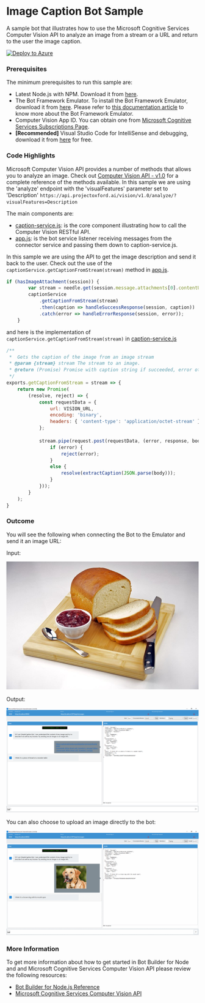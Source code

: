 ﻿# Image Caption Bot Sample

A sample bot that illustrates how to use the Microsoft Cognitive Services Computer Vision API to analyze an image from a stream or a URL and return to the user the image caption.

[![Deploy to Azure](http://azuredeploy.net/deploybutton.png)](https://azuredeploy.net)

### Prerequisites

The minimum prerequisites to run this sample are:
* Latest Node.js with NPM. Download it from [here](https://nodejs.org/en/download/).
* The Bot Framework Emulator. To install the Bot Framework Emulator, download it from [here](https://aka.ms/bf-bc-emulator). Please refer to [this documentation article](https://docs.botframework.com/en-us/csharp/builder/sdkreference/gettingstarted.html#emulator) to know more about the Bot Framework Emulator.
* Computer Vision App ID. You can obtain one from [Microsoft Cognitive Services Subscriptions Page](https://www.microsoft.com/cognitive-services/en-us/subscriptions?productId=/products/54d873dd5eefd00dc474a0f4).
* **[Recommended]** Visual Studio Code for IntelliSense and debugging, download it from [here](https://code.visualstudio.com/) for free.


### Code Highlights

Microsoft Computer Vision API provides a number of methods that allows you to analyze an image. Check out [Computer Vision API - v1.0](https://dev.projectoxford.ai/docs/services/56f91f2d778daf23d8ec6739/operations/56f91f2e778daf14a499e1fa) for a complete reference of the methods available. In this sample we are using the 'analyze' endpoint with the 'visualFeatures' parameter set to 'Description' `https://api.projectoxford.ai/vision/v1.0/analyze/?visualFeatures=Description` 

The main components are:

* [caption-service.js](caption-service.js): is the core component illustrating how to call the Computer Vision RESTful API.
* [app.js](app.js): is the bot service listener receiving messages from the connector service and passing them down to caption-service.js.

In this sample we are using the API to get the image description and send it back to the user. Check out the use of the `captionService.getCaptionFromStream(stream)` method in [app.js](app.js).

````JavaScript
if (hasImageAttachment(session)) {
        var stream = needle.get(session.message.attachments[0].contentUrl);        
        captionService
            .getCaptionFromStream(stream)
            .then(caption => handleSuccessResponse(session, caption))
            .catch(error => handleErrorResponse(session, error));
    }
````
and here is the implementation of `captionService.getCaptionFromStream(stream)` in [caption-service.js](caption-service.js)
````JavaScript
/** 
 *  Gets the caption of the image from an image stream
 * @param {stream} stream The stream to an image.
 * @return (Promise) Promise with caption string if succeeded, error otherwise
 */
exports.getCaptionFromStream = stream => {
    return new Promise(
        (resolve, reject) => {
            const requestData = {
                url: VISION_URL,
                encoding: 'binary',
                headers: { 'content-type': 'application/octet-stream' }
            };

            stream.pipe(request.post(requestData, (error, response, body) => {
                if (error) {
                    reject(error);
                }
                else {
                    resolve(extractCaption(JSON.parse(body)));
                }
            }));
        }
    );
}
````

### Outcome

You will see the following when connecting the Bot to the Emulator and send it an image URL:

Input:

![Sample Outcome](images/bread-on-board.jpg)

Output:

![Sample Outcome](images/outcome-emulator-url.png)

You can also choose to upload an image directly to the bot:

![Sample Outcome](images/outcome-emulator-stream.png)

### More Information

To get more information about how to get started in Bot Builder for Node and and Microsoft Cognitive Services Computer Vision API please review the following resources:
* [Bot Builder for Node.js Reference](https://docs.botframework.com/en-us/node/builder/overview/#navtitle)
* [Microsoft Cognitive Services Computer Vision API](https://www.microsoft.com/cognitive-services/en-us/computer-vision-api)
